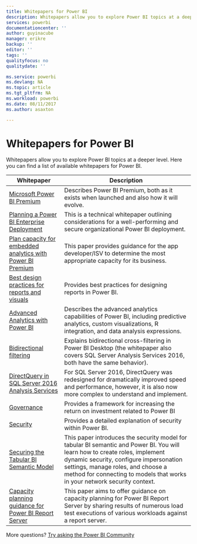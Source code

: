 ```yaml
---
title: Whitepapers for Power BI
description: Whitepapers allow you to explore Power BI topics at a deeper level.
services: powerbi
documentationcenter: ''
author: guyinacube
manager: erikre
backup: ''
editor: ''
tags: ''
qualityfocus: no
qualitydate: ''

ms.service: powerbi
ms.devlang: NA
ms.topic: article
ms.tgt_pltfrm: NA
ms.workload: powerbi
ms.date: 08/11/2017
ms.author: asaxton

---
```

# Whitepapers for Power BI
Whitepapers allow you to explore Power BI topics at a deeper level. Here you can find a list of available whitepapers for Power BI.

| Whitepaper | Description |
| --- | --- |
| [Microsoft Power BI Premium](https://aka.ms/pbipremiumwhitepaper) |Describes Power BI Premium, both as it exists when launched and also how it will evolve. |
| [Planning a Power BI Enterprise Deployment](https://aka.ms/pbienterprisedeploy) |This is a technical whitepaper outlining considerations for a well-performing and secure organizational Power BI deployment. |
| [Plan capacity for embedded analytics with Power BI Premium](https://aka.ms/pbiewhitepaper) |This paper provides guidance for the app developer/ISV to determine the most appropriate capacity for its business. |
| [Best design practices for reports and visuals](power-bi-visualization-best-practices.md) |Provides best practices for designing reports in Power BI. |
| [Advanced Analytics with Power BI](https://info.microsoft.com/advanced-analytics-with-power-bi.html?Is=Website) |Describes the advanced analytics capabilities of Power BI, including predictive analytics, custom visualizations, R integration, and data analysis expressions. |
| [Bidirectional filtering](powerbi-desktop-bidirectional-filtering.md) |Explains bidirectional cross-filtering in Power BI Desktop (the whitepaper also covers SQL Server Analysis Services 2016, both have the same behavior). |
| [DirectQuery in SQL Server 2016 Analysis Services](https://blogs.msdn.microsoft.com/analysisservices/2017/04/06/directquery-in-sql-server-2016-analysis-services-whitepaper/) |For SQL Server 2016, DirectQuery was redesigned for dramatically improved speed and performance, however, it is also now more complex to understand and implement. |
| [Governance](service-admin-governance.md) |Provides a framework for increasing the return on investment related to Power BI |
| [Security](service-admin-power-bi-security.md) |Provides a detailed explanation of security within Power BI. |
| [Securing the Tabular BI Semantic Model](http://download.microsoft.com/download/D/2/0/D20E1C5F-72EA-4505-9F26-FEF9550EFD44/Securing%20the%20Tabular%20BI%20Semantic%20Model.docx) |This paper introduces the security model for tabular BI semantic and Power BI. You will learn how to create roles, implement dynamic security, configure impersonation settings, manage roles, and choose a method for connecting to models that works in your network security context. |
| [Capacity planning guidance for Power BI Report Server](report-server/reportserver-capacity-planning.md) |This paper aims to offer guidance on capacity planning for Power BI Report Server by sharing results of numerous load test executions of various workloads against a report server. |

More questions? [Try asking the Power BI Community](http://community.powerbi.com/)


